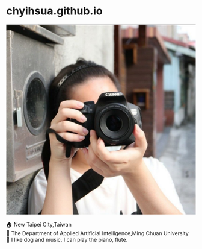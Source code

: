 # chyihsua.github.io

![chyihsua](profile.JPG)

🏠 New Taipei City,Taiwan <br>
📖 The Department of Applied Artificial Intelligence,Ming Chuan University<br>
📝 I like dog and music. I can play the piano, flute.

